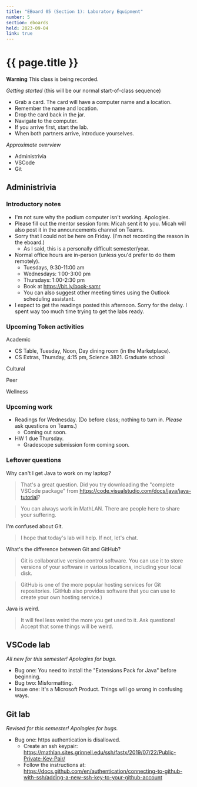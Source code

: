 ```yaml
---
title: "EBoard 05 (Section 1): Laboratory Equipment"
number: 5
section: eboards
held: 2023-09-04
link: true
---
```

# {{ page.title }}

**Warning** This class is being recorded.

_Getting started_ (this will be our normal start-of-class sequence)

* Grab a card.  The card will have a computer name and a location.
* Remember the name and location.
* Drop the card back in the jar.
* Navigate to the computer.
* If you arrive first, start the lab.
* When both partners arrive, introduce yourselves.

_Approximate overview_

* Administrivia
* VSCode
* Git

Administrivia
-------------

### Introductory notes

* I'm not sure why the podium computer isn't working.  Apologies.
* Please fill out the mentor session form: Micah sent it to you.  Micah will
  also post it in the announcements channel on Teams.
* Sorry that I could not be here on Friday.  (I'm not recording the reason in
  the eboard.)
    * As I said, this is a personally difficult semester/year.
* Normal office hours are in-person (unless you'd prefer to do them
  remotely).
    * Tuesdays, 9:30-11:00 am
    * Wednesdays: 1:00-3:00 pm
    * Thursdays: 1:00-2:30 pm
    * Book at <https://bit.ly/book-samr>
    * You can also suggest other meeting times using the Outlook scheduling 
      assistant.
* I expect to get the readings posted this afternoon.  Sorry for the delay.
  I spent way too much time trying to get the labs ready.

### Upcoming Token activities

Academic

* CS Table, Tuesday, Noon, Day dining room (in the Marketplace).
* CS Extras, Thursday, 4:15 pm, Science 3821.  Graduate school

Cultural

Peer

Wellness

### Upcoming work

* Readings for Wednesday.  (Do before class; nothing to turn in.  _Please_ ask
  questions on Teams.)
    * Coming out soon.
* HW 1 due Thursday.
    * Gradescope submission form coming soon.

### Leftover questions

Why can't I get Java to work on my laptop?

> That's a great question.  Did you try downloading the "complete VSCode package"
  from <https://code.visualstudio.com/docs/java/java-tutorial>?

> You can always work in MathLAN.  There are people here to share your suffering.

I'm confused about Git.

> I hope that today's lab will help.  If not, let's chat.

What's the difference between Git and GitHub?

> Git is collaborative version control software.  You can use it to store
  versions of your software in various locations, including your local
  disk.  

> GitHub is one of the more popular hosting services for Git
  repositories.  (GitHub also provides software that you can use to
  create your own hosting service.)

Java is weird.

> It will feel less weird the more you get used to it.  Ask questions!  Accept
  that some things will be weird.

VSCode lab
----------

_All new for this semester!  Apologies for bugs._

* Bug one: You need to install the "Extensions Pack for Java" before
  beginning.
* Bug two: Misformatting.
* Issue one: It's a Microsoft Product.  Things will go wrong in confusing ways.

Git lab
-------

_Revised for this semester!  Apologies for bugs._

* Bug one: https authentication is disallowed.
    * Create an ssh keypair: https://mathlan.sites.grinnell.edu/ssh/fastx/2019/07/22/Public-Private-Key-Pair/
    * Follow the instructions at: https://docs.github.com/en/authentication/connecting-to-github-with-ssh/adding-a-new-ssh-key-to-your-github-account

